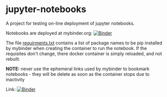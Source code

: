 # jupyter-notebooks
A project for testing on-line deployment of jupyter notebooks.

Notebooks are deployed at mybinder.org: [![Binder](https://mybinder.org/badge.svg)](https://mybinder.org/v2/gh/pjmartel/jupyter-notebooks/master)


The file [requirments.txt](./requirements.txt) contains a list of package names 
to be pip installed by mybinder when creating the container
to run the notebook. If the requisites don't change, there
docker container is simply reloaded, and not rebuilt.

**NOTE:** never use the ephemeral links used by mybinder to bookmark
notebooks - they will be delete as soon as the container stops due
to inactivity

Link: [![Binder](https://mybinder.org/badge.svg)](https://mybinder.org/v2/gh/pjmartel/jupyter-notebooks/)


